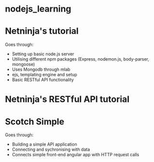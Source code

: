 # nodejs_learning

# Netninja's tutorial

Goes through: 
- Setting up basic node.js server
- Utilising different npm packages (Express, nodemon.js, body-parser, mongoose)
- Uses Mongodb through mlab 
- ejs, templating engine and setup 
- Basic RESTful API functionality 

# Netninja's RESTful API tutorial 

# Scotch Simple 

Goes through: 
- Building a simple API application 
- Connecting and sychronising with data 
- Connects simple front-end angular app with HTTP request calls 

